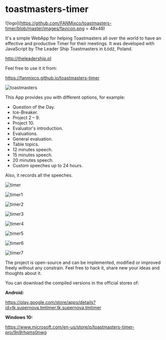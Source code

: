 # toastmasters-timer

![logo](https://github.com/FANMixco/toastmasters-timer/blob/master/images/favicon.png = 48x48)

It's a simple WebApp for helping Toastmasters all over the world to have an effective and productive Timer for their meetings. It was developed with JavaScript by The Leader Ship Toastmasters in Łódź, Poland.

http://theleadership.pl


Feel free to use it it from:

https://fanmixco.github.io/toastmasters-timer

![toastmasters](http://dominicanewsonline.com/news/wp-content/uploads/2014/10/ToastmastersLogoColor-300x262.jpg)

This App provides you with different options, for example:
- Question of the Day.
- Ice-Breaker.
- Project 2 – 9.
- Project 10.
- Evaluator's introduction.
- Evaluations.
- General evaluation.
- Table topics.
- 12 minutes speech.
- 15 minutes speech.
- 20 minutes speech.
- Custom speeches up to 24 hours.

Also, it records all the speeches.

![timer](https://store-images.s-microsoft.com/image/apps.41272.13531949597940943.58694a5d-6296-42b1-83f7-933b36a72178.dd4cd2e3-ffb6-4480-894b-3ffca9f840db?w=1399&h=787&q=60)

![timer1](https://store-images.s-microsoft.com/image/apps.27019.13531949597940943.58694a5d-6296-42b1-83f7-933b36a72178.47b8f89d-23d9-49c2-8d3f-b98c115259e1?w=1399&h=787&q=60)

![timer2](https://store-images.s-microsoft.com/image/apps.32475.13531949597940943.58694a5d-6296-42b1-83f7-933b36a72178.63394495-8329-4081-98d0-1953956665c1?w=1399&h=787&q=60)

![timer3](https://store-images.s-microsoft.com/image/apps.48164.13531949597940943.58694a5d-6296-42b1-83f7-933b36a72178.2899e912-cbb8-49af-8d85-24fc305e60b9?w=1399&h=787&q=60)

![timer4](https://store-images.s-microsoft.com/image/apps.51674.13531949597940943.58694a5d-6296-42b1-83f7-933b36a72178.9cc88ae6-9865-4b10-996c-ff04f0a856d0?w=1399&h=787&q=60)

![timer5](https://store-images.s-microsoft.com/image/apps.64414.13531949597940943.58694a5d-6296-42b1-83f7-933b36a72178.358b6234-c102-4511-a182-328ced62be73?w=1399&h=787&q=60)

![timer6](https://store-images.s-microsoft.com/image/apps.47197.13531949597940943.58694a5d-6296-42b1-83f7-933b36a72178.199f03c0-c57e-441d-b0f4-0e7a03e07fdc?w=1399&h=787&q=60)

![timer7](https://store-images.s-microsoft.com/image/apps.10836.13531949597940943.58694a5d-6296-42b1-83f7-933b36a72178.cb00b11b-337b-4c07-9a28-914040316245?w=1399&h=787&q=60)

The project is open-source and can be implemented, modified or improved freely without any constrain. Feel free to hack it, share new your ideas and thoughts about it.

You can download the compiled versions in the official stores of:

**Android:**

https://play.google.com/store/apps/details?id=tk.supernova.tmtimer.tk.supernova.tmtimer

**Windows 10:**

https://www.microsoft.com/en-us/store/p/toastmasters-timer-pro/9n9rhqms0nwg
